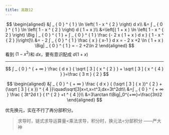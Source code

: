 ```yaml
---
title: 高数12
---
```


$$
\begin{aligned}
&∫ _ { 0 } ^ { 1 } \ln \left( 1 - x ^ { 2 } \right) d x\\
&= ∫ _ { 0 } ^ { 1 } \ln \left( 1 - x ^ { 2 } \right) d ( 1 + x )\\
&=\left[( 1 + x ) \ln \left( 1 - x ^ { 2 } \right) \Big | _ { 0 } ^ { 1 } + ∫ _ { 0 } ^ { 1 } \frac {- 2 x ( 1 + x ) d x } { 1 - x ^ { 2 } }\right]\\
&= - 2 ∫ _ { 0 } ^ { 1 } \frac { x } { x-1 } d x = - 2 x +2 \ln ( 1 + x ) \Big| _ { 0 } ^ { 1 } = - 2 +2\ln 2
\end{aligned}
$$
看到 $(1-x^2)$和 $dx$，要有意识配成 $d(1+x)$

---

$$
∫ _ { 0 } ^ { + ∞ } \frac { d x } { \sqrt [ 3 ] { x ^ { 2 } } + \sqrt [ 3 ] { x ^ { 4 } } }=\frac { 3 π } { 2 }
$$

$$
\begin{aligned}
&∫ _ { 0 } ^ { + ∞ } \frac { d x } { (\sqrt [ 3 ] { x })^ { 2 } + (\sqrt [ 3 ] { x }) ^ { 4 }}\quad\sqrt[3]x=t,x=t^3,dx=3t^2dt\\
&=∫ _ { 0 } ^ { + ∞ } \frac { 3t^2d t } { t^ { 2 } +t ^ { 4 }}\\
&=3\arctan t\Big|_0^{+∞}=\frac{3π}2
\end{aligned}
$$

优先换元，实在不行了再分部积分。

>求导时，链式求导运算量<乘法求导，积分时，换元法<分部积分
——严大神
